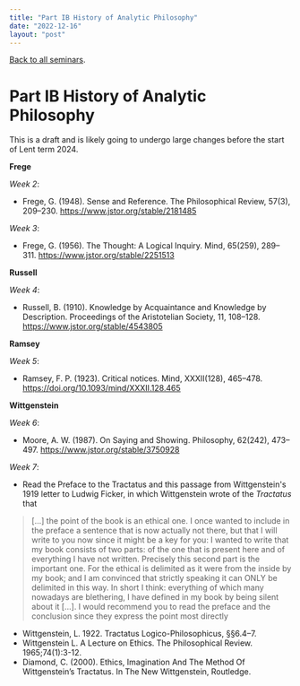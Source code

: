 ```yaml
---
title: "Part IB History of Analytic Philosophy"
date: "2022-12-16"
layout: "post"
---
```


[Back to all seminars](../).

# Part IB History of Analytic Philosophy

This is a draft and is likely going to undergo large changes before the start of Lent term 2024. 

**Frege**

*Week 2*: 

- Frege, G. (1948). Sense and Reference. The Philosophical Review, 57(3), 209–230. https://www.jstor.org/stable/2181485

*Week 3*: 

- Frege, G. (1956). The Thought: A Logical Inquiry. Mind, 65(259), 289–311. https://www.jstor.org/stable/2251513

**Russell**

*Week 4*: 

- Russell, B. (1910). Knowledge by Acquaintance and Knowledge by Description. Proceedings of the Aristotelian Society, 11, 108–128. https://www.jstor.org/stable/4543805

<!-- *Week 5*: 

Russell, B. (1917). The Relation of Sense Data to Physics. In: Mysticism and logic, and other essays, London: G. Allen & Unwin, 1-27. doi:10.5962/bhl.title.19230 (https://www.gutenberg.org/files/25447/25447-h/25447-h.htm#VIII) -->

**Ramsey**

*Week 5*: 

- Ramsey, F. P. (1923). Critical notices. Mind, XXXII(128), 465–478. https://doi.org/10.1093/mind/XXXII.128.465

**Wittgenstein**

*Week 6*:

- Moore, A. W. (1987). On Saying and Showing. Philosophy, 62(242), 473–497. https://www.jstor.org/stable/3750928

<!-- Conant, J. (2000). Elucidation And Nonsense In Frege And Early Wittgenstein. In The New Wittgenstein, Routledge. -->

*Week 7*: 

- Read the Preface to the Tractatus and this passage from Wittgenstein's 1919 letter to Ludwig Ficker, in which Wittgenstein wrote of the *Tractatus* that 

> [...] the point of the book is an ethical one. I once wanted to include in the preface a sentence that is now actually not there, but that I will write to you now since it might be a key for you: I wanted to write that my book consists of two parts: of the one that is present here and of everything I have not written. Precisely this second part is the important one. For the ethical is delimited as it were from the inside by my book; and I am convinced that strictly speaking it can ONLY be delimited in this way. In short I think: everything of which many nowadays are blethering, I have defined in my book by being silent about it [...]. I would recommend you to read the preface and the conclusion since they express the point most  directly

- Wittgenstein, L. 1922. Tractatus Logico-Philosophicus, §§6.4–7. 
- Wittgenstein L. A Lecture on Ethics. The Philosophical Review. 1965;74(1):3-12. 
- Diamond, C. (2000). Ethics, Imagination And The Method Of Wittgenstein’s Tractatus. In The New Wittgenstein, Routledge.

<!-- *Week 7*: 

Moore, A. W. (1987). On Saying and Showing. Philosophy, 62(242), 473–497. https://www.jstor.org/stable/3750928 -->

<!-- **Additional**

*Week 7*: 

Ramsey, F. P. (1927). Symposium: Facts and Propositions. Proceedings of the Aristotelian Society, Supplementary Volumes, 7, 153–206. https://www.jstor.org/stable/4106403 -->

<!-- Conant, J. (2000). Elucidation And Nonsense In Frege And Early Wittgenstein. In The New Wittgenstein, Routledge.
Diamond, C. (2000). Ethics, Imagination And The Method Of Wittgenstein’s Tractatus. In The New Wittgenstein, Routledge.
Goldfarb, W. (1997). Metaphysics and Nonsense: On Cora Diamond’s The Realistic Spirit. Journal of Philosophical Research, 22, 57–73.
O’Brien, L. F. (1996). Solipsism and Self-Reference. European Journal of Philosophy, 4(2), 175–194.
 -->